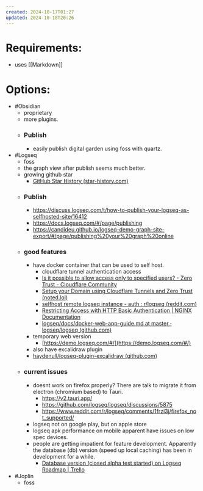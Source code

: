 ```yaml
---
created: 2024-10-17T01:27
updated: 2024-10-18T20:26
---
```

# Requirements:
- uses [[Markdown]]
# Options:
- #Obsidian
	- proprietary
	- more plugins.
	- ### Publish
		- easily publish digital garden using foss with quartz. 
- #Logseq
	- foss
	- the graph view after publish seems much better.
	- growing github star
		- [GitHub Star History (star-history.com)](https://star-history.com/#logseq/logseq&Date)
	- ### Publish
		- https://discuss.logseq.com/t/how-to-publish-your-logseq-as-selfhosted-site/16412
		- https://docs.logseq.com/#/page/publishing
		- https://candideu.github.io/logseq-demo-graph-site-export/#/page/publishing%20your%20graph%20online
	- ### good features
		- have docker container that can be used to self host.
			- cloudflare tunnel authentication access
			- [Is it possible to allow access only to specified users? - Zero Trust - Cloudflare Community](https://community.cloudflare.com/t/is-it-possible-to-allow-access-only-to-specified-users/640574)
			- [Setup your Domain using Cloudflare Tunnels and Zero Trust (noted.lol)](https://noted.lol/cloudflare-tunnel-and-zero-trust/)
			- [selfhost remote logseq instance - auth : r/logseq (reddit.com)](https://www.reddit.com/r/logseq/comments/1ajx9qx/selfhost_remote_logseq_instance_auth/)
			- [Restricting Access with HTTP Basic Authentication | NGINX Documentation](https://docs.nginx.com/nginx/admin-guide/security-controls/configuring-http-basic-authentication/)
			- [logseq/docs/docker-web-app-guide.md at master · logseq/logseq (github.com)](https://github.com/logseq/logseq/blob/master/docs/docker-web-app-guide.md)
		- temporary web version
			- [https://demo.logseq.com/#/](https://demo.logseq.com/#/)
		- also have excalidraw plugin
		- [haydenull/logseq-plugin-excalidraw (github.com)](https://github.com/haydenull/logseq-plugin-excalidraw)
	- ### current issues
		- doesnt work on firefox properly? There are talk to migrate it from electron (chromium based) to Tauri.
			- https://v2.tauri.app/
			- https://github.com/logseq/logseq/discussions/5875
			- https://www.reddit.com/r/logseq/comments/1frzi3j/firefox_not_supported/
		- logseq not on google play, but on apple store
		- logseq apk performance on mobile apparent have issues on low spec devices.
		- people are getting impatient for feature development. Apparently the database (db) version (speed up local caching) has been in development for a while. 
			- [Database version (closed alpha test started) on Logseq Roadmap | Trello](https://trello.com/c/0hUluTN4/1128-database-version-closed-alpha-test-started)
- #Joplin
	- foss